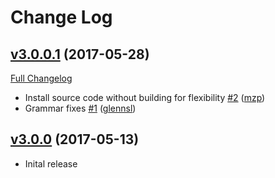 # Change Log

## [v3.0.0.1](https://github.com/mzp/bs-lwt/tree/v3.0.0.1) (2017-05-28)
[Full Changelog](https://github.com/mzp/bs-lwt/compare/v3.0.0...v3.0.0.1)

- Install source code without building for flexibility [\#2](https://github.com/mzp/bs-lwt/pull/2) ([mzp](https://github.com/mzp))
- Grammar fixes [\#1](https://github.com/mzp/bs-lwt/pull/1) ([glennsl](https://github.com/glennsl))

## [v3.0.0](https://github.com/mzp/bs-lwt/tree/v3.0.0) (2017-05-13)

- Inital release
